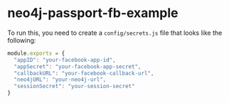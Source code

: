 # neo4j-passport-fb-example
To run this, you need to create a `config/secrets.js` file that looks like the following:

```javascript
module.exports = {
  "appID": "your-facebook-app-id",
  "appSecret": "your-facebook-app-secret",
  "callbackURL": "your-facebook-callback-url",
  "neo4jURL": "your-neo4j-url",
  "sessionSecret": "your-session-secret"
}
```
